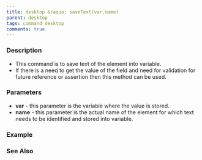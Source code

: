 ```yaml
---
title: desktop &raquo; saveText(var,name)
parent: desktop
tags: command desktop
comments: true
---
```


### Description

- This command is to save text of the element into variable.
- If there is a need to get the value of the field and need for validation for future reference or assertion then this method can be used.

### Parameters

- **var** - this parameter is the variable where the value is stored.
- **name** - this parameter is the actual name of the element for which text needs to be identified and stored into variable.

### Example


### See Also


